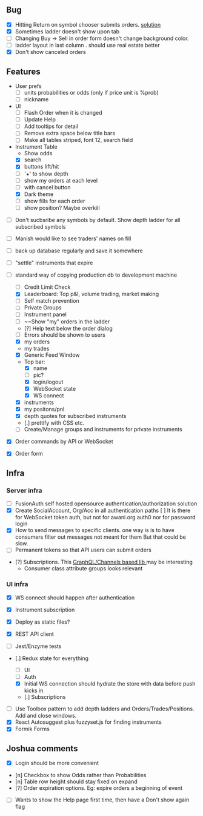 ## Bug
- [x] Hitting Return on symbol chooser submits orders. [solution](https://stackoverflow.com/questions/4763638/enter-triggers-button-click)
- [x] Sometimes ladder doesn't show upon tab
- [ ] Changing Buy -> Sell in order form doesn't change background color. 
- [ ] ladder layout in last column . should use real estate better
- [x] Don't show canceled orders
## Features
- User prefs
  + [ ] units probabilities or odds (only if price unit is %prob)
  + [ ] nickname
- UI
  - [ ] Flash Order when it is changed
  - [ ] Update Help
  - [ ] Add tooltips for detail
  - [ ] Remove extra space below title bars
  - [ ] Make all tables striped, font 12, search field
- Instrument Table
  + Show odds
  + [x] search
  + [x] buttons lift/hit
  + [ ] '+' to show depth
  + [ ] show my orders at each level
  + [ ] with cancel button
  + [x] Dark theme
  + [ ] show fills for each order
  + [ ] show position? Maybe overkill
- [ ] Don't sucbsribe any symbols by default. Show depth ladder for all subscribed symbols
- [ ] Manish would like to see traders' names on fill
- [ ] back up database regularly and save it somewhere
- [ ] "settle" instruments that expire
- [ ] standard way of copying production db to development machine

  - [ ] Credit Limit Check
  - [x] Leaderboard: Top p&l, volume trading, market making
  - [ ] Self match prevention
  - [ ] Private Groups
  - [ ] Instrument panel
  - [ ] ~~Show "my" orders in the ladder
  - [?] Help text below the order dialog
  - [ ] Errors should be shown to users
  - [x] my orders
  - my trades
  - [x] Generic Feed Window
  - Top bar:
    - [x] name
    - [ ] pic?
    - [x] login/logout
    - [x] WebSocket state
    - [x] WS connect
  - [x] instruments
  - [x] my positons/pnl
  - [x] depth quotes for subscribed instruments
  - [.] prettify with CSS etc.
  - [ ] Create/Manage groups and instruments for private instruments

- [x] Order commands by API or WebSocket

- [x] Order form 

## Infra


### Server infra

- [ ] FusionAuth self hosted opensource authentication/authorization solution
- [x] Create SocialAccount, Org/Acc in all authentication paths
  [ ] It is there for WebSocket token auth, but not for awani.org auth0 nor for password login
- [x] How to send messages to specific clients. one way is
  is to have consumers filter out messages not meant for them
  But that could be slow. 
- [ ] Permanent tokens so that API users can submit orders
- [?] Subscriptions. This [GraphQL/Channels based lib ](https://github.com/eamigo86/graphene-django-subscriptions) may be interesting
  + Consumer class attribute groups looks relevant

### UI infra

- [x] WS connect should happen after authentication
- [x] Instrument subscription
- [x] Deploy as static files? 
- [x] REST API client

- [ ] Jest/Enzyme tests 
- [.] Redux state for everything

  - [ ] UI
  - [ ] Auth
  - [x] Initial WS connection should hydrate the store with data before push kicks in
  - [.] Subscriptions

- [ ] Use Toolbox pattern to add depth ladders and Orders/Trades/Positions. Add and close windows.
- [x] React Autosuggest plus fuzzyset.js  for finding instruments
- [x] Formik Forms

## Joshua comments
  - [x] Login should be more convenient
  - [n] Checkbox to show Odds rather than Probabilities
  - [n] Table row height should stay fixed on expand
  - [?] Order expiration options. Eg: expire orders a beginning of event
  - [ ] Wants to show the Help page first time, then have a Don't show again flag
